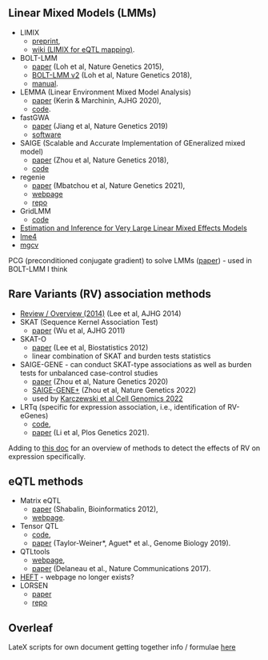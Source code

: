 ## Linear Mixed Models (LMMs)

* LIMIX
  * [preprint](https://www.biorxiv.org/content/10.1101/003905v2),
  * [wiki (LIMIX for eQTL mapping)](https://github.com/single-cell-genetics/limix_qtl/wiki).
* BOLT-LMM
  * [paper](https://www.nature.com/articles/ng.3190) (Loh et al, Nature Genetics 2015),
  * [BOLT-LMM v2](https://www.nature.com/articles/s41588-018-0144-6) (Loh et al, Nature Genetics 2018),
  * [manual](https://alkesgroup.broadinstitute.org/BOLT-LMM/BOLT-LMM_manual.html).
* LEMMA (Linear Environment Mixed Model Analysis)
  * [paper](https://www.sciencedirect.com/science/article/pii/S0002929720302779) (Kerin & Marchinin, AJHG 2020),
  * [code](https://mkerin.github.io/LEMMA/).
* fastGWA
  * [paper](https://www.nature.com/articles/s41588-019-0530-8) (Jiang et al, Nature Genetics 2019)
  * [software](https://yanglab.westlake.edu.cn/software/gcta/#fastGWA)
* SAIGE (Scalable and Accurate Implementation of GEneralized mixed model)
  * [paper](https://www.nature.com/articles/s41588-018-0184-y) (Zhou et al, Nature Genetics 2018),
  * [code](https://github.com/weizhouUMICH/SAIGE/)
* regenie
  * [paper](https://www.nature.com/articles/s41588-021-00870-7) (Mbatchou et al, Nature Genetics 2021),
  * [webpage](https://rgcgithub.github.io/regenie/)
  * [repo](https://github.com/rgcgithub/regenie)
* GridLMM
  * [code](https://github.com/deruncie/GridLMM)
* [Estimation and Inference for Very Large Linear Mixed Effects Models](https://arxiv.org/pdf/1610.08088.pdf)
* [lme4](https://github.com/lme4/lme4)
* [mgcv](https://www.maths.ed.ac.uk/~swood34/mgcv/#:~:text=mgcv%20is%20an%20R%20package,splines%20with%20automatic%20smoothness%20estimation.)

PCG (preconditioned conjugate gradient) to solve LMMs ([paper](https://www.sciencedirect.com/science/article/pii/0377042788903585?ref=pdf_download&fr=RR-2&rr=71fa1dad6e88a831)) - used in BOLT-LMM I think

## Rare Variants (RV) association methods

* [Review / Overview (2014)](https://www.ncbi.nlm.nih.gov/pmc/articles/PMC4085641/) (Lee et al, AJHG 2014)
* SKAT (Sequence Kernel Association Test)
  * [paper](https://www.sciencedirect.com/science/article/pii/S0002929711002229) (Wu et al, AJHG 2011)
* SKAT-O 
  * [paper](https://academic.oup.com/biostatistics/article/13/4/762/241404) (Lee et al, Biostatistics 2012)
  * linear combination of SKAT and burden tests statistics
* SAIGE-GENE - can conduct SKAT-type associations as well as burden tests for unbalanced case-control studies
  * [paper](https://www.nature.com/articles/s41588-020-0621-6) (Zhou et al, Nature Genetics 2020)
  * [SAIGE-GENE+](https://www.nature.com/articles/s41588-022-01178-w) (Zhou et al, Nature Genetics 2022)
  * used by [Karczewski et al Cell Genomics 2022](https://www.sciencedirect.com/science/article/pii/S2666979X22001100)
* LRTq (specific for expression association, i.e., identification of RV-eGenes)
  * [code](https://github.com/avallonking/LRTq),
  * [paper](https://journals.plos.org/plosgenetics/article?id=10.1371/journal.pgen.1009596) (Li et al, Plos Genetics 2021).

Adding to [this doc](https://docs.google.com/document/d/1zWrtY_1xe0Ye63ukfwb940g1mLwsvRDe-LgHkDyOzvs/edit) for an overview of methods to detect the effects of RV on expression specifically.

## eQTL methods

* Matrix eQTL
  * [paper](https://academic.oup.com/bioinformatics/article/28/10/1353/213326) (Shabalin, Bioinformatics 2012),
  * [webpage](http://www.bios.unc.edu/research/genomic_software/Matrix_eQTL/).
* Tensor QTL
  * [code](https://github.com/broadinstitute/tensorqtl),
  * [paper](https://genomebiology.biomedcentral.com/articles/10.1186/s13059-019-1836-7) (Taylor-Weiner*, Aguet* et al., Genome Biology 2019).
* QTLtools
  * [webpage](https://qtltools.github.io/qtltools/),
  * [paper](https://www.nature.com/articles/ncomms15452) (Delaneau et al., Nature Communications 2017).
* [HEFT](https://academic.oup.com/bioinformatics/article/30/3/369/228688) - webpage no longer exists?
* LORSEN
  * [paper](https://www.frontiersin.org/articles/10.3389/fgene.2021.690926/full)
  * [repo](https://github.com/gaochengPRC/LORSEN)

## Overleaf

LateX scripts for own document getting together info / formulae [here](https://github.com/annacuomo/Review_G_LMM_for_genetics)
